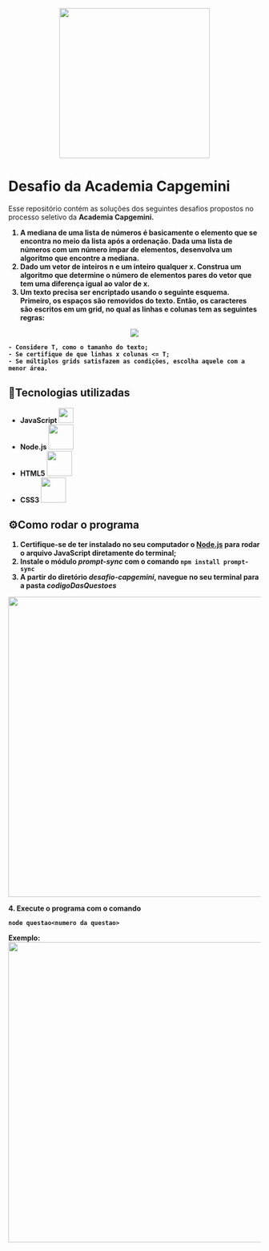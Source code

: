 <p align='center'>
<img src='https://user-images.githubusercontent.com/35473934/156929448-7c963a0e-a209-4bd1-b7c8-3308daf92ef7.png' width='300px'>
 </p>

# Desafio da Academia Capgemini 

<p>Esse repositório contém as soluções dos seguintes desafios propostos no processo seletivo da <b>Academia Capgemini<b>.</p> 
  
1. A mediana de uma lista de números é basicamente o elemento que se encontra no meio da lista após a ordenação. Dada uma lista de números com um número ímpar de elementos, desenvolva um algoritmo que encontre a mediana.
2. Dado um vetor de inteiros n e um inteiro qualquer x. Construa um algoritmo que determine o número de elementos pares do vetor que tem uma diferença igual ao valor de x.
3. Um texto precisa ser encriptado usando o seguinte esquema. Primeiro, os espaços são removidos do texto. Então, os caracteres são escritos em um grid, no qual as linhas e colunas tem as seguintes regras:
  
<p align='center'>
  <img src="https://render.githubusercontent.com/render/math?math=sqrt(T) <= linha <= coluna <= sqrt(T)" align='center'>
</p>
  
    - Considere T, como o tamanho do texto;
    - Se certifique de que linhas x colunas <= T;
    - Se múltiplos grids satisfazem as condições, escolha aquele com a menor área.

## 🔨Tecnologias utilizadas
- JavaScript <img src="https://cdn.jsdelivr.net/gh/devicons/devicon/icons/javascript/javascript-original.svg" width='30px'>
- Node.js <img src="https://cdn.jsdelivr.net/gh/devicons/devicon/icons/nodejs/nodejs-original-wordmark.svg" width='50px'/>
- HTML5 <img src="https://cdn.jsdelivr.net/gh/devicons/devicon/icons/html5/html5-original-wordmark.svg" width='50px'/>
- CSS3 <img src="https://cdn.jsdelivr.net/gh/devicons/devicon/icons/css3/css3-original-wordmark.svg" width='50px'/>
                                              
## ⚙️Como rodar o programa
  1. Certifique-se de ter instalado no seu computador o [Node.js](https://nodejs.dev/) para rodar o arquivo JavaScript diretamente do terminal;
  2. Instale o módulo _prompt-sync_ com o comando `npm install prompt-sync`
  3. A partir do diretório <i>desafio-capgemini</i>, navegue no seu terminal para a pasta <i>codigoDasQuestoes</i>
  <p align='center'><img src='https://user-images.githubusercontent.com/35473934/156940107-285f6c03-75ca-4a19-b7c2-015a286319c7.png' width='600px'></p>
  4. Execute o programa com o comando 
  
  `node questao<numero da questao>`
  
  <b>Exemplo:</b> <img src='https://user-images.githubusercontent.com/35473934/156940420-e8ea60d2-f62a-4c1f-86d9-f2988f579bb6.png' width='600px'>
